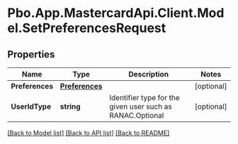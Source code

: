 # Pbo.App.MastercardApi.Client.Model.SetPreferencesRequest
## Properties

Name | Type | Description | Notes
------------ | ------------- | ------------- | -------------
**Preferences** | [**Preferences**](Preferences.md) |  | [optional] 
**UserIdType** | **string** | Identifier type for the given user such as RANAC.Optional | [optional] 

[[Back to Model list]](../README.md#documentation-for-models) [[Back to API list]](../README.md#documentation-for-api-endpoints) [[Back to README]](../README.md)

